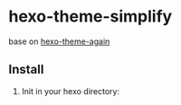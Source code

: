 # hexo-theme-simplify

base on [hexo-theme-again](https://github.com/DrakeLeung/hexo-theme-again)

## Install
1. Init in your hexo directory:

